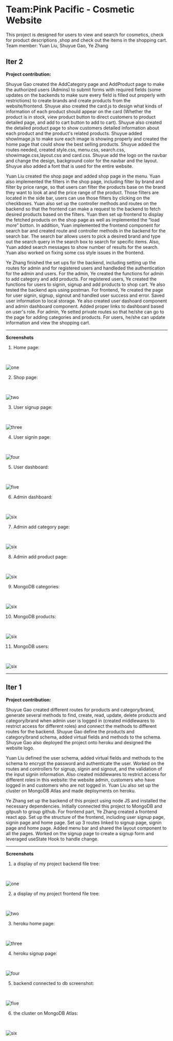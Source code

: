 # Team:Pink Pacific - Cosmetic Website

This project is designed for users to view and search for cosmetics, check for product descriptions ,shop and check out the items in the shopping cart. 
Team member: Yuan Liu, Shuyue Gao, Ye Zhang

## Iter 2

**Project contribution:**

Shuyue Gao created the AddCategory page and AddProduct page to make the authorized users (Admins) to submit forms with required fields (some updates on the backends to make sure every field is filled out properly with restrictions) to create brands and create products from the website/frontend. Shuyue also created the card.js to design what kinds of information of each product should appear on the card (Whether the product is in stock, view product button to direct customers to product detailed page, and add to cart button to add to cart). Shuyue also created the detailed product page to show customers detailed information about each product and the product's related products. Shuyue added showImage.js to make sure each image is showing properly and created the home page that could show the best selling products. Shuyue added the routes needed, created style.css, menu.css, search.css, showimage.css,layout.css and card.css. Shuyue add the logo on the navbar and change the design, background color for the navbar and the layout. Shuyue also added a font that is used for the entire website.

Yuan Liu created the shop page and added shop page in the menu. Yuan also implemented the filters in the shop page, including filter by brand and filter by price range, so that users can filter the products base on the brand they want to look at and the price range of the product. Those filters are located in the side bar, users can use those filters by clicking on the checkboxes. Yuan also set up the controller methods and routes on the backend so that the frontend can make a request to the backend to fetch desired products based on the filters. Yuan then set up frontend to display the fetched products on the shop page as well as implemented the “load more” botton. In addition, Yuan implemented the frontend component for search bar and created route and controller methods in the backend for the search bar. The search bar allows users to pick a desired brand and type out the search query in the search box to search for specific items. Also, Yuan added search messages to show number of results for the search. Yuan also worked on fixing some css style issues in the frontend.

Ye Zhang finished the set ups for the backend, including setting up the routes for admin and for registered users and handleded the authentication for the admin and users. For the admin, Ye created the functions for admin to add category and add products. For registered users, Ye created the functions for users to signin, signup and add products to shop cart. Ye also tested the backend apis using postman. For frontend, Ye created the page for user signin, signup, signout and handled user success and error. Saved user information to local storage. Ye also created user dashoard component and admin dashboard component. Added proper links to dashboard based on user's role. For admin, Ye setted private routes so that he/she can go to the page for adding categories and products. For users, he/she can update information and view the shopping cart. 

<hr>

**Screenshots**

1. Home page:
<br>

![one](./screenshots/home.png)
<br>

2. Shop page:
<br>

![two](./screenshots/shop.png)
<br>

3. User signup page:
<br>

![three](./screenshots/signup.png)
<br>

4. User signin page:
<br>

![four](./screenshots/signin.png)
<br>

5. User dashboard:
<br>

![five](./screenshots/user_dashboard.png)
<br>

6. Admin dashboard:
<br>

![six](./screenshots/admin_dashboard.png)

7. Admin add category page:
<br>

![six](./screenshots/admin_add_category.png)

8. Admin add product page:
<br>

![six](./screenshots/admin_add_product.png)

9. MongoDB categories:
<br>

![six](./screenshots/mongodb_categories.png)

10. MongoDB products:
<br>

![six](./screenshots/mongodb_products.png)

11. MongoDB users:
<br>

![six](./screenshots/mongodb_users.png)

<hr>

## Iter 1

**Project contribution:**

Shuyue Gao created different routes for products and category/brand, generate several methods to find, create, read, update, delete products and category/brand when admin user is logged in (created middlewares to restrict access for different roles) and connect the methods to different routes for the backend. Shuyue Gao define the products and category/brand schema, added virtual fields and methods to the schema. Shuyue Gao also deployed the project onto heroku and designed the website logo.

Yuan Liu defined the user schema, added virtual fields and methods to the schema to encrypt the password and authenticate the user. Worked on the routes and controllers for signup, signin and signout, and the validation of the input signin information. Also created middlewares to restrict access for different roles in this website: the website admin, customers who have logged in and customers who are not logged in. Yuan Liu also set up the cluster on MongoDB Atlas and made deployments on heroku.

Ye Zhang set up the backend of this project using node JS and installed the necessary dependencies. Initially connected this project to MongoDB and gitpush to group github. For frontend part, Ye Zhang created a frontend react app. Set up the structure of the frontend, including user signup page, signin page and home page. Set up 3 routes linked to signup page, signin page and home page. Added menu bar and shared the layout component to all the pages. Worked on the signup page to create a signup form and leveraged useState Hook to handle change.

<hr>

**Screenshots**

1. a display of my project backend file tree:
<br>

![one](./screenshots/screenshot1.png)
<br>

2. a display of my project frontend file tree:
<br>

![two](./screenshots/screenshot2.png)
<br>

3. heroku home page:
<br>

![three](./screenshots/heroku_home.png)
<br>

4. heroku signup page:
<br>

![four](./screenshots/heroku_signup.png)
<br>

5. backend connected to db screenshot:
<br>

![five](./screenshots/db_connected_backend.png)
<br>

6. the cluster on MongoDB Atlas:
<br>

![six](./screenshots/mongodb_atlas.png)